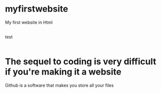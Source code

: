 # myfirstwebsite
My first website in Html
<br>
<br>

test
<br>
<br>
<h1>The sequel to coding is very difficult if you're making it a website</h1>
<p>Github is a software that makes you store all your files</p>
